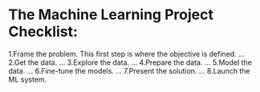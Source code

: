 # The Machine Learning Project Checklist:
1.Frame the problem. This first step is where the objective is defined. ...
2.Get the data. ...
3.Explore the data. ...
4.Prepare the data. ...
5.Model the data. ...
6.Fine-tune the models. ...
7.Present the solution. ...
8.Launch the ML system.
